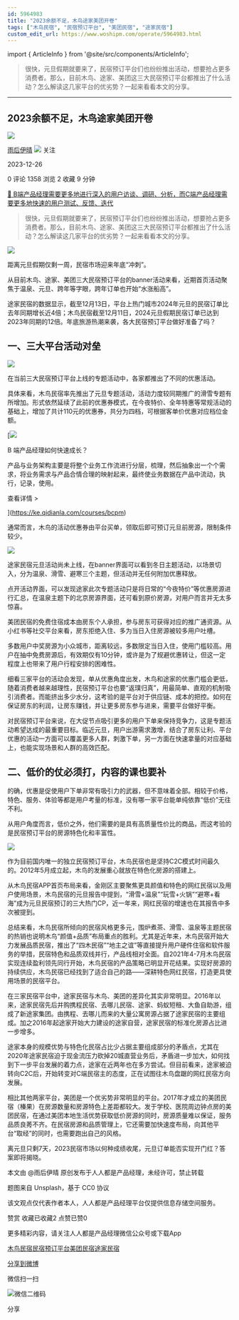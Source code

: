 ```yaml
---
id: 5964983
title: "2023余额不足，木鸟途家美团开卷"
tags: ["木鸟民宿", "民宿预订平台", "美团民宿", "途家民宿"]
custom_edit_url: https://www.woshipm.com/operate/5964983.html
---
```

import { ArticleInfo } from '@site/src/components/ArticleInfo';

<ArticleInfo
    author="雨后伊晴"
    authorLink="https://www.woshipm.com/u/1183384"
    published="2023-12-26"
    views={1358}
    comments={0}
    collects={2}
/>

> 很快，元旦假期就要来了，民宿预订平台们也纷纷推出活动，想要抢占更多消费者。那么，目前木鸟、途家、美团这三大民宿预订平台都推出了什么活动？怎么解读这几家平台的优劣势？一起来看看本文的分享。

---

## 2023余额不足，木鸟途家美团开卷

[![](https://static.woshipm.com/view/2022113014372859967.jpg?imageView2/1/w/72/h/72/q/100)](https://www.woshipm.com/u/1183384)

[雨后伊晴](https://www.woshipm.com/u/1183384) ![](https://static.woshipm.com/tag/1101_1@2x.png) 关注

2023-12-26

0 评论 1358 浏览 2 收藏 9 分钟

[🔗 B端产品经理需要更多地进行深入的用户访谈、调研、分析，而C端产品经理需要更多地快速的用户测试、反馈、迭代](https://ke.qidianla.com/courses/bcpm)

> 很快，元旦假期就要来了，民宿预订平台们也纷纷推出活动，想要抢占更多消费者。那么，目前木鸟、途家、美团这三大民宿预订平台都推出了什么活动？怎么解读这几家平台的优劣势？一起来看看本文的分享。

![](https://image.woshipm.com/2023/04/13/0aad66fe-d9e2-11ed-a8b0-00163e0b5ff3.jpg)

距离元旦假期仅剩一周，民宿市场迎来年底“冲刺”。

从目前木鸟、途家、美团三大民宿预订平台的banner活动来看，近期首页活动聚焦于温泉、元旦、跨年等字眼，跨年订单也开始“水涨船高”。

途家民宿的数据显示，截至12月13日，平台上热门城市2024年元旦的民宿订单比去年同期增长近4倍；木鸟民宿截至12月11日，2024元旦假期民宿订单已达到2023年同期的12倍。年底旅游热潮来袭，各大民宿预订平台做好准备了吗？

## 一、三大平台活动对垒

![](https://image.woshipm.com/2023/12/25/6f1c0074-a2d6-11ee-bb1e-00163e0b5ff3.png)

在当前三大民宿预订平台上线的专题活动中，各家都推出了不同的优惠活动。

具体来看，木鸟民宿率先推出了元旦专题活动，活动力度较同期推广的滑雪专题有所增加。形式依然延续了此前的优惠券模式，在今夜特价、全年特惠等常规活动的基础上，增加了共计110元的优惠券，共分为四档，可根据客单价优惠对应档位金额。

[![](https://image.woshipm.com/2023/08/02/a53a469e-30e3-11ee-88e7-00163e0b5ff3.png)

B 端产品经理如何快速成长？

产品与业务架构主要是将整个业务工作流进行分层，梳理，然后抽象出一个个需求，将业务需求与产品合情合理的映射起来，最终使业务数据在产品中流动，执行，记录，使用。

查看详情 >

](https://ke.qidianla.com/courses/bcpm)

通常而言，木鸟的活动优惠券由平台买单，领取后即可预订元旦前房源，限制条件较少。

![](https://image.woshipm.com/2023/12/25/86b71430-a2d6-11ee-bb1e-00163e0b5ff3.png)

途家民宿元旦活动尚未上线，在banner界面可以看到冬日主题活动，以场景切入，分为温泉、滑雪、避寒三个主题，但活动并无任何附加优惠释放。

点开活动界面，可以发现途家此次专题活动只是将日常的“今夜特价”等优惠房源进行汇总，在温泉主题下的北京房源界面，还可看到原价房源，对用户而言并无太多惊喜。

美团民宿的免费住宿成本由房东个人承担，参与房东可获得对应的推广通资源。从小红书等社交平台来看，房东拒绝入住、多为当日入住房源被较多用户吐槽。

多数用户中奖房源为小众城市，距离较远，多数限定当日入住，使用门槛较高。用户在抽中免费房源后，有效期仅有10分钟，或许是为了规避优惠转让，但这一定程度上也带来了用户行程安排的困难性。

细看三家平台的活动会发现，单从优惠角度出发，木鸟和途家的优惠门槛会更低，随着消费者越来越理性，民宿预订平台也要“返璞归真”，用最简单、直观的机制吸引消费者。而能挤出多少水分，这考验的是平台对于供应链、成本的把控。如何在保证房东的利润，让房东赚钱，并让更多房东参与进来，需要平台做好平衡。

对民宿预订平台来说，在大促节点吸引更多的用户下单来保持竞争力，这是专题活动希望达成的最重要目标。临近元旦，用户出游需求激增，结合了房东让利、平台优惠的活动一方面可以覆盖更多人群，刺激下单，另一方面在快速拿量的对应基础上，也能实现场景和人群的高效匹配。

## 二、低价的仗必须打，内容的课也要补

的确，优惠是促使用户下单非常有吸引力的武器，但不意味着全部。相较于价格，特色、服务、体验等都是用户考量的标准，没有哪一家平台能单纯依靠“低价”无往不利。

从用户角度而言，低价之外，他们需要的是具有高质量性价比的商品，而这考验的是民宿预订平台的房源特色化和丰富性。

![](https://image.woshipm.com/2023/12/25/8cedfcec-a2d6-11ee-8a89-00163e142b65.png)

作为目前国内唯一的独立民宿预订平台，木鸟民宿也是坚持C2C模式时间最久的。2012年5月成立起，木鸟的发展重心就放在特色化房源的搭建上。

从木鸟民宿APP首页布局来看，金刚区主要聚焦更具颜值和特色的网红民宿以及用户使用场景，木鸟民宿的元旦报告中提到，“滑雪+温泉”“玩雪+火锅”“避寒+看海”成为元旦民宿预订的三大热门CP，近一年来，网红民宿的增速也在其报告中多次被提到。

总结来看，木鸟民宿所倾向的民宿风格更多元，围炉煮茶、滑雪、温泉等主题民宿的热销也说明木鸟“颜值+品质”布局重点的胜利。尤其是近年来，木鸟民宿开始大力发展品质民宿，推出了“四木民宿”“地主之谊”等直接提升用户硬件住宿和软件服务的举措，民宿特色和品质双线并行，产品线相对全面。自2021年4-7月木鸟民宿实现连续盈利领先同行开始，木鸟民宿的产品策略已明显开花结果。实现好房源的持续供应，木鸟民宿已经找到了适合自己的路——深耕特色网红民宿，打造更具使用场景的民宿平台。

在三家民宿平台中，途家民宿与木鸟、美团的差异化其实非常明显。2016年以来，途家民宿先后并购携程民宿、去哪儿民宿、途家、蚂蚁短租、大鱼自助游，组成了新途家集团。由携程、去哪儿而来的大量公寓房源占据了途家民宿的主要组成。加之2016年起途家开始大力建设的途家自营，途家民宿的标准化房源占比进一步增多。

途家本身的规模优势与特色化民宿占比少占据主要组成部分的矛盾点，尤其在2020年途家民宿迫于现金流压力砍掉20城直营业务后，矛盾进一步加大，如何找到下一步平台发展的着力点，途家在近两年也在多方尝试。但目前看来，途家被迫转向C2C后，开始转变对C端民宿主的态度，正在试图往木鸟盘踞的网红民宿方向发展。

相比其他两家平台，美团是一个优劣势非常明显的平台。2017年才成立的美团民宿（榛果）在房源数量和房源特色上差距都较大。发于学校、医院周边钟点房的美团民宿，在通过美团本地生活优势获取低价房源的同时，房源质量难以保证，服务品质良莠不齐。在民宿房源和品质管理上，它还需要加快速度布局，向其他平台“取经”的同时，也需要跑出自己的风格。

离元旦只剩7天，2023民宿市场以何种成绩收尾，元旦订单能否实现开门红？答案即将揭晓。

本文由 @雨后伊晴 原创发布于人人都是产品经理，未经许可，禁止转载

题图来自 Unsplash，基于 CC0 协议

该文观点仅代表作者本人，人人都是产品经理平台仅提供信息存储空间服务。

赞赏 收藏已收藏2 点赞已赞0

更多精彩内容，请关注人人都是产品经理微信公众号或下载App

[木鸟民宿](https://www.woshipm.com/tag/%e6%9c%a8%e9%b8%9f%e6%b0%91%e5%ae%bf)[民宿预订平台](https://www.woshipm.com/tag/%e6%b0%91%e5%ae%bf%e9%a2%84%e8%ae%a2%e5%b9%b3%e5%8f%b0)[美团民宿](https://www.woshipm.com/tag/%e7%be%8e%e5%9b%a2%e6%b0%91%e5%ae%bf)[途家民宿](https://www.woshipm.com/tag/%e9%80%94%e5%ae%b6%e6%b0%91%e5%ae%bf)

[分享到微博](https://service.weibo.com/share/share.php?appkey=2775287854&title=2023余额不足，木鸟途家美团开卷&url=https://www.woshipm.com/operate/5964983.html&pic=https://image.woshipm.com/2023/04/13/0aad66fe-d9e2-11ed-a8b0-00163e0b5ff3.jpg)

微信扫一扫

![微信二维码](https://api.pwmqr.com/qrcode/create/?url=https://www.woshipm.com/operate/5964983.html)

分享